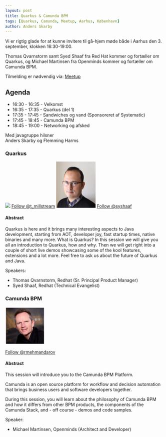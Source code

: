 ```yaml
---
layout: post
title: Quarkus & Camunda BPM
tags: [Quarkus, Camunda, Meetup, Aarhus, København]
author: Anders Skarby
---
```


Vi er rigtig glade for at kunne invitere til gå-hjem møde både i Aarhus den 3. september, klokken 16:30-19:00.

Thomas Qvarnstorm samt Syed Shaaf fra Red Hat kommer og fortæller om Quarkus, og Michael Martinsen fra Openminds kommer og fortæller om Camunda BPM.

Tilmelding er nødvendig via:  [Meetup](https://www.meetup.com/Aarhus-Javagruppen-Meetup/events/263651358/)

<!-- more -->

## Agenda
- 16:30 - 16:35 - Velkomst
- 16:35 - 17:35 - Quarkus (del 1)
- 17:35 - 17:45 - Sandwiches og vand (Sponsoreret af Systematic)
- 17:45 - 18:45 - Camunda BPM
- 18:45 - 19:00 - Networking og afsked

Med javagruppe hilsner  
Anders Skarby og Flemming Harms

### Quarkus
<img src="/assets/img/speakers/Thomas-Qvanstorm-redhat.png" style="width: 25%;height: auto; margin: 0;padding: 0;">
<a href="https://twitter.com/t_millstream" class="twitter-follow-button" data-show-count="false">Follow @t_millstream</a>

<img src="/assets/img/speakers/Syed-Shaaf-redhat.png" style="width: 25%;height: auto; margin: 0;padding: 0;">
<a href="https://twitter.com/syshaaf" class="twitter-follow-button" data-show-count="false">Follow @syshaaf</a>

#### Abstract
Quarkus is here and it brings many interesting aspects to Java development, starting from AOT, developer joy, fast startup times,
native binaries and many more. What is Quarkus? In this session we will give you all an introduction to Quarkus, how and why.
Then we will get right into a couple of short live demos showcasing some of the kool features, extensions and a lot more.
Feel free to ask us about the future of Quarkus and Java.

Speakers:
- Thomas Qvarnstorm, Redhat (Sr. Principal Product Manager)
- Syed Shaaf, Redhat (Technical Evangelist)

### Camunda BPM
<img src="/assets/img/speakers/Michael-Martinsen-openminds.png" style="width: 25%;height: auto; margin: 0;padding: 0;">

<a href="https://twitter.com/rmehmandarov?ref_src=twsrc%5Etfw" class="twitter-follow-button" data-show-count="false">Follow @rmehmandarov</a><script async src="https://platform.twitter.com/widgets.js" charset="utf-8"></script>

#### Abstract

This session will introduce you to the Camunda BPM Platform.

Camunda is an open source platform for workflow and decision automation that brings business users and software developers together.

During this session, you will learn about the philosophy of Camunda BPM and how it differs from other BPM products, the components of the Camunda Stack, and - off course - demos and code samples.

Speaker:
- Michael Martinsen, Openminds (Architect and Developer)

<script async src="https://platform.twitter.com/widgets.js" charset="utf-8"></script>
